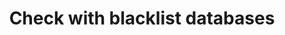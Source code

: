 ---
title: Check with blacklist databases
excerpt: >-
  Retrieve information on KYC applicants (persons) from the Kycaid blacklist
  databases to check for compliance with laws and regulations
api:
  file: api.json
  operationId: blacklist-databases
hidden: false
---